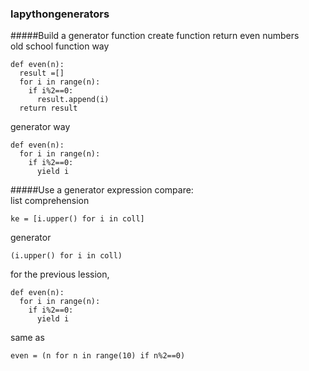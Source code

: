 ### lapythongenerators
#####Build a generator function
create function return even numbers  
old school function way
```
def even(n):
  result =[]
  for i in range(n):
    if i%2==0:
      result.append(i)
  return result
```

generator way
```
def even(n):
  for i in range(n):
    if i%2==0:
      yield i
```

#####Use a generator expression
compare:  
list comprehension
```
ke = [i.upper() for i in coll]
```
generator
```
(i.upper() for i in coll)
```
for the previous lession,
```
def even(n):
  for i in range(n):
    if i%2==0:
      yield i
```
same as
```
even = (n for n in range(10) if n%2==0)
```
